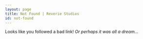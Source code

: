 ```yaml
---
layout: page
title: Not Found | Reverie Studios
id: not-found
---
```


Looks like you followed a bad link! *Or perhaps it was all a dream...*
